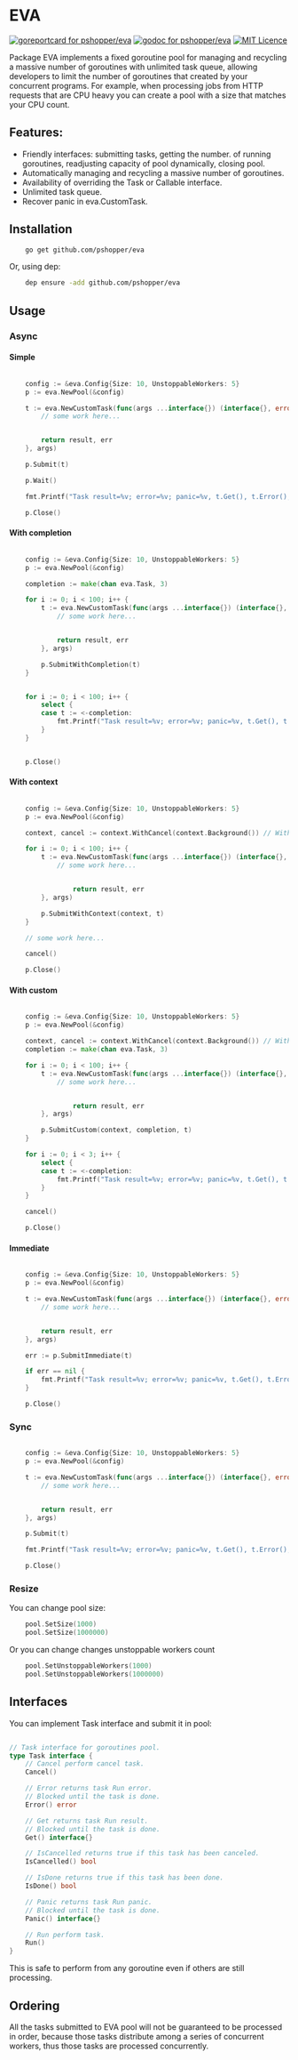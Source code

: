 # EVA

[![goreportcard for pshopper/eva][1]][2]
[![godoc for pshopper/eva][3]][4]
[![MIT Licence][5]][6]


Package EVA implements a fixed goroutine pool for managing and recycling
a massive number of goroutines with unlimited task queue, allowing developers
to limit the number of goroutines that created by your concurrent programs.
For example, when processing jobs from HTTP requests that are CPU heavy you
can create a pool with a size that matches your CPU count.

## Features:

- Friendly interfaces: submitting tasks, getting the number.
of running goroutines, readjusting capacity of pool dynamically, closing pool.
- Automatically managing and recycling a massive number of goroutines.
- Availability of overriding the Task or Callable interface.
- Unlimited task queue.
- Recover panic in eva.CustomTask.


## Installation

```sh
    go get github.com/pshopper/eva
```

Or, using dep:

```sh
    dep ensure -add github.com/pshopper/eva
```

## Usage

### Async

#### Simple

```go

    config := &eva.Config{Size: 10, UnstoppableWorkers: 5}
    p := eva.NewPool(&config)

    t := eva.NewCustomTask(func(args ...interface{}) (interface{}, error) {
        // some work here...


        return result, err
    }, args)

    p.Submit(t)

    p.Wait()

    fmt.Printf("Task result=%v; error=%v; panic=%v, t.Get(), t.Error(), t.Panic())

    p.Close()

```

#### With completion

```go

    config := &eva.Config{Size: 10, UnstoppableWorkers: 5}
    p := eva.NewPool(&config)

    completion := make(chan eva.Task, 3)

    for i := 0; i < 100; i++ {
        t := eva.NewCustomTask(func(args ...interface{}) (interface{}, error) {
            // some work here...


            return result, err
        }, args)

        p.SubmitWithCompletion(t)
    }


    for i := 0; i < 100; i++ {
        select {
        case t := <-completion:
            fmt.Printf("Task result=%v; error=%v; panic=%v, t.Get(), t.Error(), t.Panic())
        }
    }


    p.Close()

```

#### With context

```go

    config := &eva.Config{Size: 10, UnstoppableWorkers: 5}
    p := eva.NewPool(&config)

    context, cancel := context.WithCancel(context.Background()) // WithDeadline or WithTimeout

    for i := 0; i < 100; i++ {
        t := eva.NewCustomTask(func(args ...interface{}) (interface{}, error) {
            // some work here...


                return result, err
        }, args)

        p.SubmitWithContext(context, t)
    }

    // some work here...

    cancel()

    p.Close()

```

#### With custom

```go

    config := &eva.Config{Size: 10, UnstoppableWorkers: 5}
    p := eva.NewPool(&config)

    context, cancel := context.WithCancel(context.Background()) // WithDeadline or WithTimeout
    completion := make(chan eva.Task, 3)

    for i := 0; i < 100; i++ {
        t := eva.NewCustomTask(func(args ...interface{}) (interface{}, error) {
            // some work here...


                return result, err
        }, args)

        p.SubmitCustom(context, completion, t)
    }

    for i := 0; i < 3; i++ {
        select {
        case t := <-completion:
            fmt.Printf("Task result=%v; error=%v; panic=%v, t.Get(), t.Error(), t.Panic())
        }
    }

    cancel()

    p.Close()

```

#### Immediate

```go

    config := &eva.Config{Size: 10, UnstoppableWorkers: 5}
    p := eva.NewPool(&config)

    t := eva.NewCustomTask(func(args ...interface{}) (interface{}, error) {
        // some work here...


        return result, err
    }, args)

    err := p.SubmitImmediate(t)

    if err == nil {
        fmt.Printf("Task result=%v; error=%v; panic=%v, t.Get(), t.Error(), t.Panic())
    }

    p.Close()

```

### Sync

```go

    config := &eva.Config{Size: 10, UnstoppableWorkers: 5}
    p := eva.NewPool(&config)

    t := eva.NewCustomTask(func(args ...interface{}) (interface{}, error) {
        // some work here...


        return result, err
    }, args)

    p.Submit(t)

    fmt.Printf("Task result=%v; error=%v; panic=%v, t.Get(), t.Error(), t.Panic()) // like CompletableFuture

    p.Close()

```

### Resize

You can change pool size:

```go
    pool.SetSize(1000)
    pool.SetSize(1000000)
```

Or you can change changes unstoppable workers count

```go
    pool.SetUnstoppableWorkers(1000)
    pool.SetUnstoppableWorkers(1000000)
```

## Interfaces

You can implement Task interface and submit it in pool:

```go

// Task interface for goroutines pool.
type Task interface {
	// Cancel perform cancel task.
	Cancel()

	// Error returns task Run error.
	// Blocked until the task is done.
	Error() error

	// Get returns task Run result.
	// Blocked until the task is done.
	Get() interface{}

	// IsCancelled returns true if this task has been canceled.
	IsCancelled() bool

	// IsDone returns true if this task has been done.
	IsDone() bool

	// Panic returns task Run panic.
	// Blocked until the task is done.
	Panic() interface{}

	// Run perform task.
	Run()
}

```

This is safe to perform from any goroutine even if others are still processing.

## Ordering

All the tasks submitted to EVA pool will not be guaranteed to be processed in order,
because those tasks distribute among a series of concurrent workers, thus those tasks are processed concurrently.

[1]: https://goreportcard.com/badge/github.com/pshopper/eva
[2]: https://goreportcard.com/report/github.com/pshopper/eva
[3]: https://godoc.org/github.com/pshopper/eva?status.svg
[4]: https://godoc.org/github.com/pshopper/eva
[5]: https://badges.frapsoft.com/os/mit/mit.svg?v=103
[6]: https://opensource.org/licenses/mit-license.php
